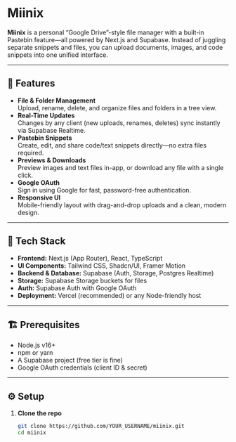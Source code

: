 # Miinix

**Miinix** is a personal “Google Drive”-style file manager with a built-in Pastebin feature—all powered by Next.js and Supabase. Instead of juggling separate snippets and files, you can upload documents, images, and code snippets into one unified interface.

---

## 🚀 Features

- **File & Folder Management**  
  Upload, rename, delete, and organize files and folders in a tree view.
- **Real-Time Updates**  
  Changes by any client (new uploads, renames, deletes) sync instantly via Supabase Realtime.
- **Pastebin Snippets**  
  Create, edit, and share code/text snippets directly—no extra files required.
- **Previews & Downloads**  
  Preview images and text files in-app, or download any file with a single click.
- **Google OAuth**  
  Sign in using Google for fast, password-free authentication.
- **Responsive UI**  
  Mobile-friendly layout with drag-and-drop uploads and a clean, modern design.

---

## 🔧 Tech Stack

- **Frontend:** Next.js (App Router), React, TypeScript  
- **UI Components:** Tailwind CSS, Shadcn/UI, Framer Motion  
- **Backend & Database:** Supabase (Auth, Storage, Postgres Realtime)  
- **Storage:** Supabase Storage buckets for files  
- **Auth:** Supabase Auth with Google OAuth  
- **Deployment:** Vercel (recommended) or any Node-friendly host

---

## 🏗️ Prerequisites

- Node.js v16+  
- npm or yarn  
- A Supabase project (free tier is fine)  
- Google OAuth credentials (client ID & secret)  

---

## ⚙️ Setup

1. **Clone the repo**  
   ```bash
   git clone https://github.com/YOUR_USERNAME/miinix.git
   cd miinix
